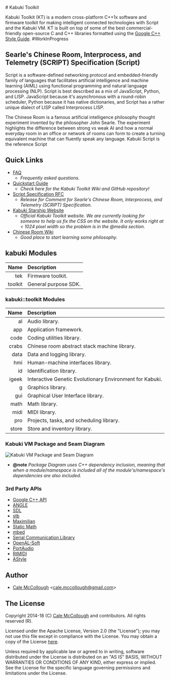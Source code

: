 ﻿﻿﻿﻿﻿# Kabuki Toolkit

Kabuki Toolkit (KT) is a modern cross-platform C++1x software and firmware toolkit for making intelligent connected technologies with Script and the Kabuki VM. KT is built on top of some of the  best commercial-friendly open-source C and C++ libraries formatted using the [Google C++ Style Guide](https://google.github.io/styleguide/cppguide.html). #WorkInProgress

## Searle's Chinese Room, Interprocess, and Telemetry (SCRIPT) Specification (Script)

Script is a software-defined networking protocol and embedded-friendly family of languages that facilitates artificial intelligence and machine learning (AIML) using functional programming and natural language processing (NLP). Script is best described as a mix of JavaScript, Python, and LISP. JavaScript because it's asynchronous with a round-robin scheduler, Python because it has native dictionaries, and Script has a rather unique dialect of LISP called Interprocess LISP.

The Chinese Room is a famous artificial intelligence philosophy thought experiment invented by the philosopher John Searle. The experiment highlights the difference between strong vs weak AI and how a normal everyday room in an office or network of rooms can form to create a turning equivalent machine that can fluently speak any language. Kabuki Script is the reference Script

## Quick Links

* [FAQ](https://github.com/kabuki-starship/kabuki-toolkit/blob/master/docs/faq.md) 
  - *Frequently asked questions.*
* [Quickstart Guide](https://github.com/kabuki-starship/kabuki-toolkit/blob/master/docs/quickstart-guide.md)
  - *Check here for the Kabuki Toolkit Wiki and GitHub repository!*
* [Script Specification RFC](https://github.com/kabuki-starship/script/wiki/SCRIPT-Specification-RFC)
  - *Release for Comment for Searle's Chinese Room, Interprocess, and Telemetry (SCRIPT) Specification.*
* [Kabuki Starship Website](https://kabuki-starship.github.io/)
  - *Official Kabuki Toolkit website. We are currently looking for someone to help us fix the CSS on the website. It only works right at < 1024 pixel width so the problem is in the @media section.*
* [Chinese Room Wiki](https://en.wikipedia.org/wiki/Chinese_room)
  - *Good place to start learning some philosophy.*

## kabuki Modules

|    Name | Description    |
|--------:|:---------------|
|     tek | Firmware toolkit. |
| toolkit | General purpose SDK. |

### kabuki::toolkit Modules

|   Name | Description    |
|-------:|:---------------|
|     al | Audio library. |
|    app | Application framework. |
|   code | Coding utilities library. |
|  crabs | Chinese room abstract stack machine library. |
|   data | Data and logging library. |
|    hmi | Human-machine interfaces library. |
|     id | Identification library. |
|  igeek | Interactive Genetic Evolutionary Environment for Kabuki. |
|      g | Graphics library. |
|    gui | Graphical User Interface library. |
|   math | Math library. |
|   midi | MIDI library. |
|    pro | Projects, tasks, and scheduling library. |
|  store | Store and inventory library. |

### Kabuki VM Package and Seam Diagram

![Kabuki VM Package and Seam Diagram](https://raw.githubusercontent.com/kabuki-starship/kabuki-toolkit/master/docs/kabuki_vm_package_diagram.jpg)

* **@note** *Package Diagram uses C++ dependency inclusion, meaning that when 
a module/namespace is included all of the module's/namespace's dependencies are 
also included.*

### 3rd Party APIs

* [Google C++ API](https://github.com/Microsoft/cpprestsdk)
* [ANGLE](https://github.com/google/angle)
* [SDL](https://www.libsdl.org/)
* [stb](https://github.com/nothings/stb)
* [Maximilian](https://github.com/micknoise/Maximilian)
* [Static Math](https://github.com/Morwenn/static_math)
* [mbed](https://www.mbed.com/en/)
* [Serial Communication Library](https://github.com/wjwwood/serial)
* [OpenAL-Soft](https://github.com/kcat/openal-soft)
* [PortAudio](http://www.portaudio.com/)
* [RtMIDI](https://github.com/thestk/rtmidi)
* [AStyle](http://astyle.sourceforge.net/)

## Author

* [Cale McCollough](https://calemccollough.github.io) <[cale.mccollough@gmail.com](mailto:cale.mccollough@gmail.com)>

## The License

Copyright 2014-18 (C) [Cale McCollough](mailto:calemccollough@gmail.com) and contributors. All rights reserved (R).

Licensed under the Apache License, Version 2.0 (the "License"); you may not use this file except in compliance with the License. You may obtain a copy of the License [here](http://www.apache.org/licenses/LICENSE-2.0).

Unless required by applicable law or agreed to in writing, software distributed under the License is distributed on an "AS IS" BASIS, WITHOUT WARRANTIES OR CONDITIONS OF ANY KIND, either express or implied. See the License for the specific language governing permissions and limitations under the License.
